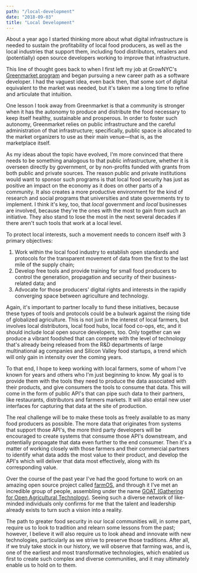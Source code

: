 ```yaml
---
path: "/local-development"
date: "2018-09-03"
title: "Local Development"
---
```


About a year ago I started thinking more about what digital infrastructure is needed to sustain the profitability of local food producers, as well as the local industries that support them, including food distributors, retailers and (potentially) open source developers working to improve that infrastructure.

This line of thought goes back to when I first left my job at GrowNYC's [Greenmarket program](https://www.grownyc.org/greenmarket) and began pursuing a new career path as a software developer. I had the vaguest idea, even back then, that some sort of digital equivalent to the market was needed, but it's taken me a long time to refine and articulate that intuition.

One lesson I took away from Greenmarket is that a community is stronger when it has the autonomy to produce and distribute the food necessary to keep itself healthy, sustainable and prosperous. In order to foster such autonomy, Greenmarket relies on public infrastructure and the careful administration of that infrastructure; specifically, public space is allocated to the market organizers to use as their main venue&mdash;that is, as the marketplace itself.

As my ideas about the topic have evolved, I'm more convinced that there needs to be something analogous to that public infrastructure, whether it is overseen directly by government, or by non-profits funded with grants from both public and private sources. The reason public and private institutions would want to sponsor such programs is that local food security has just as positive an impact on the economy as it does on other parts of a community. It also creates a more productive environment for the kind of research and social programs that universities and state governments try to implement. I think it's key, too, that *local* government and *local* businesses are involved, because they're the ones with the most to gain from such an initiative. They also stand to lose the most in the next several decades if there aren't such tools that work at a local level.

To protect local interests, such a movement needs to concern itself with 3 primary objectives:

1. Work within the local food industry to establish open standards and protocols for the transparent movement of data from the first to the last mile of the supply chain;
2. Develop free tools and provide training for small food producers to control the generation, propagation and security of their business-related data; and
3. Advocate for those producers' digital rights and interests in the rapidly converging space between agriculture and technology.

Again, it's important to partner locally to fund these initiatives, because these types of tools and protocols could be a bulwark against the rising tide of globalized agriculture. This is not just in the interest of local farmers, but involves local distributors, local food hubs, local food co-ops, etc, and it should include local open source developers, too. Only together can we produce a vibrant foodshed that can compete with the level of technology that's already being released from the R&D departments of large multinational ag companies and Silicon Valley food startups, a trend which will only gain in intensity over the coming years.

To that end, I hope to keep working with local farmers, some of whom I've known for years and others who I'm just beginning to know. My goal is to provide them with the tools they need to produce the data associated with their products, and give consumers the tools to consume that data. This will come in the form of public API's that can pipe such data to their partners, like restaurants, distributors and farmers markets. It will also entail new user interfaces for capturing that data at the site of production. 

The real challenge will be to make these tools as freely available to as many food producers as possible. The more data that originates from systems that support those API's, the more third party developers will be encouraged to create systems that consume those API's downstream, and potentially propagate that data even further to the end consumer. Then it's a matter of working closely with those farmers and their commercial partners to identify what data adds the most value to their product, and develop the API's which will deliver that data most effectively, along with its corresponding value.

Over the course of the past year I've had the good fortune to work on an amazing open source project called [farmOS](https://farmos.org/), and through it I've met an incredible group of people, assembling under the name [GOAT (Gathering for Open Agricultural Technology)](http://goatech.org/). Seeing such a diverse network of like-minded individuals only confirms for me that the talent and leadership already exists to turn such a vision into a reality. 

The path to greater food security in our local communities will, in some part, require us to look to tradition and relearn some lessons from the past; however, I believe it will also require us to look ahead and innovate with new technologies, particularly as we strive to preserve those traditions. After all, if we truly take stock in our history, we will observe that farming was, and is, one of the earliest and most transformative technologies, which enabled us first to create such complex and diverse communities, and it may ultimately enable us to hold on to them.
